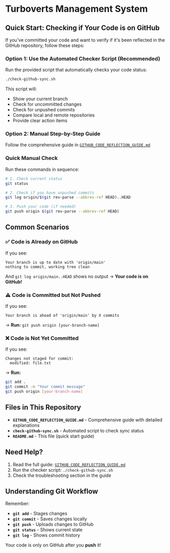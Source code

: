 # Turboverts Management System

## Quick Start: Checking if Your Code is on GitHub

If you've committed your code and want to verify if it's been reflected in the GitHub repository, follow these steps:

### Option 1: Use the Automated Checker Script (Recommended)

Run the provided script that automatically checks your code status:

```bash
./check-github-sync.sh
```

This script will:
- Show your current branch
- Check for uncommitted changes
- Check for unpushed commits
- Compare local and remote repositories
- Provide clear action items

### Option 2: Manual Step-by-Step Guide

Follow the comprehensive guide in [`GITHUB_CODE_REFLECTION_GUIDE.md`](./GITHUB_CODE_REFLECTION_GUIDE.md)

### Quick Manual Check

Run these commands in sequence:

```bash
# 1. Check current status
git status

# 2. Check if you have unpushed commits
git log origin/$(git rev-parse --abbrev-ref HEAD)..HEAD

# 3. Push your code (if needed)
git push origin $(git rev-parse --abbrev-ref HEAD)
```

## Common Scenarios

### ✅ Code is Already on GitHub
If you see:
```
Your branch is up to date with 'origin/main'
nothing to commit, working tree clean
```
And `git log origin/main..HEAD` shows no output → **Your code is on GitHub!**

### ⚠️ Code is Committed but Not Pushed
If you see:
```
Your branch is ahead of 'origin/main' by X commits
```
→ **Run:** `git push origin [your-branch-name]`

### ❌ Code is Not Yet Committed
If you see:
```
Changes not staged for commit:
  modified: file.txt
```
→ **Run:**
```bash
git add .
git commit -m "Your commit message"
git push origin [your-branch-name]
```

## Files in This Repository

- **`GITHUB_CODE_REFLECTION_GUIDE.md`** - Comprehensive guide with detailed explanations
- **`check-github-sync.sh`** - Automated script to check sync status
- **`README.md`** - This file (quick start guide)

## Need Help?

1. Read the full guide: [`GITHUB_CODE_REFLECTION_GUIDE.md`](./GITHUB_CODE_REFLECTION_GUIDE.md)
2. Run the checker script: `./check-github-sync.sh`
3. Check the troubleshooting section in the guide

## Understanding Git Workflow

Remember:
- **`git add`** - Stages changes
- **`git commit`** - Saves changes locally
- **`git push`** - Uploads changes to GitHub
- **`git status`** - Shows current state
- **`git log`** - Shows commit history

Your code is only on GitHub after you **push** it!
